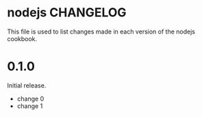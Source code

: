 # nodejs CHANGELOG

This file is used to list changes made in each version of the nodejs cookbook.

# 0.1.0

Initial release.

- change 0
- change 1

